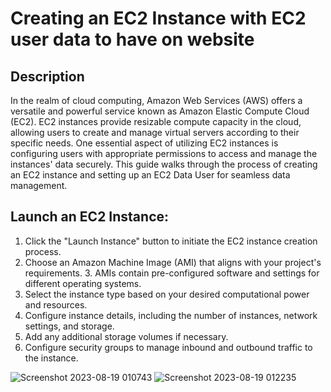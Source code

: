 # Creating an EC2 Instance with EC2 user data to have on website


 

<h2>Description</h2>
In the realm of cloud computing, Amazon Web Services (AWS) offers a versatile and powerful service known as Amazon Elastic Compute Cloud (EC2). EC2 instances provide resizable compute capacity in the cloud, allowing users to create and manage virtual servers according to their specific needs. One essential aspect of utilizing EC2 instances is configuring users with appropriate permissions to access and manage the instances' data securely. This guide walks through the process of creating an EC2 instance and setting up an EC2 Data User for seamless data management.
<br />


<h2>Launch an EC2 Instance:</h2>

1. Click the "Launch Instance" button to initiate the EC2 instance creation process.
2. Choose an Amazon Machine Image (AMI) that aligns with your project's requirements. 3. AMIs contain pre-configured software and settings for different operating systems.
4. Select the instance type based on your desired computational power and resources.
5. Configure instance details, including the number of instances, network settings, and storage.
6. Add any additional storage volumes if necessary.
7. Configure security groups to manage inbound and outbound traffic to the instance.

![Screenshot 2023-08-19 010743](https://github.com/Aaron504/Creating-an-EC2-Instance-with-EC2-user-data-to-have-on-website/assets/141078110/e096cd4f-4295-491f-ae7b-27f5bdde76cc)
![Screenshot 2023-08-19 012235](https://github.com/Aaron504/Creating-an-EC2-Instance-with-EC2-user-data-to-have-on-website/assets/141078110/167791a8-8d7f-442b-b1c8-7251f73f90ec)



